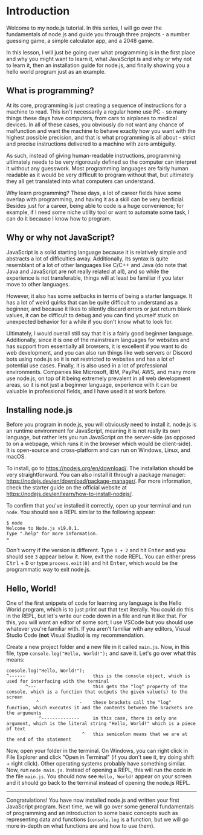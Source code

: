 # Introduction

Welcome to my node.js tutorial. In this series, I will go over the fundamentals of node.js and guide you through three projects - a number guessing game, a simple calculator app, and a 2048 game.

In this lesson, I will just be going over what programming is in the first place and why you might want to learn it, what JavaScript is and why or why not to learn it, then an installation guide for node.js, and finally showing you a hello world program just as an example.

## What is programming?

At its core, programming is just creating a sequence of instructions for a machine to read. This isn't necessarily a regular home use PC - so many things these days have computers, from cars to airplanes to medical devices. In all of these cases, you obviously do not want any chance of malfunction and want the machine to behave exactly how you want with the highest possible precision, and that is what programming is all about - strict and precise instructions delivered to a machine with zero ambiguity.

As such, instead of giving human-readable instructions, programming ultimately needs to be very rigorously defined so the computer can interpret it without any guesswork. Most programming languages are fairly human readable as it would be very difficult to program without that, but ultimately they all get translated into what computers can understand.

Why learn programming? These days, a lot of career fields have some overlap with programming, and having it as a skill can be very benficial. Besides just for a career, being able to code is a huge convenience; for example, if I need some niche utility tool or want to automate some task, I can do it because I know how to program.

## Why or why not JavaScript?

JavaScript is a solid starting language because it is relatively simple and abstracts a lot of difficulties away. Additionally, its syntax is quite resemblant of a lot of other languages like C/C++ and Java (do note that Java and JavaScript are not really related at all), and so while the experience is not transferable, things will at least be familiar if you later move to other languages.

However, it also has some setbacks in terms of being a starter language. It has a lot of weird quirks that can be quite difficult to understand as a beginner, and because it likes to silently discard errors or just return blank values, it can be difficult to debug and you can find yourself stuck on unexpected behavior for a while if you don't know what to look for.

Ultimately, I would overall still say that it is a fairly good beginner language. Additionally, since it is one of the mainstream languages for websites and has support from essentially all browsers, it is excellent if you want to do web development, and you can also run things like web servers or Discord bots using node.js so it is not restricted to websites and has a lot of potential use cases. Finally, it is also used in a lot of professional environments. Companies like Microsoft, IBM, PayPal, AWS, and many more use node.js, on top of it being extremely prevalent in all web development areas, so it is not just a beginner language, experience with it can be valuable in professional fields, and I have used it at work before.

## Installing node.js

Before you program in node.js, you will obviously need to install it. node.js is an runtime environment for JavaScript, meaning it is not really its own language, but rather lets you run JavaScript on the server-side (as opposed to on a webpage, which runs it in the browser which would be client-side). It is open-source and cross-platform and can run on Windows, Linux, and macOS.

To install, go to https://nodejs.org/en/download/. The installation should be very straightforward. You can also install it through a package manager: https://nodejs.dev/en/download/package-manager/. For more information, check the starter guide on the official website at https://nodejs.dev/en/learn/how-to-install-nodejs/.

To confirm that you've installed it correctly, open up your terminal and run `node`. You should see a REPL similar to the following appear:

```
$ node
Welcome to Node.js v19.0.1.
Type ".help" for more information.
>
```

Don't worry if the version is different. Type `1 + 2` and hit <kbd>Enter</kbd> and you should see `3` appear below it. Now, exit the node REPL. You can either press <kbd>Ctrl</kbd> + <kbd>D</kbd> or type `process.exit(0)` and hit <kbd>Enter</kbd>, which would be the programmatic way to exit node.js.

## Hello, World!

One of the first snippets of code for learning any language is the Hello World program, which is to just print out that text literally. You could do this in the REPL, but let's write our code down in a file and run it like that. For this, you will want an editor of some sort; I use VSCode but you should use whatever you're familiar with. If you aren't familiar with any editors, Visual Studio Code (**not** Visual Studio) is my recommendation.

Create a new project folder and a new file in it called `main.js`. Now, in this file, type `console.log("Hello, World!");` and save it. Let's go over what this means:

```
console.log("Hello, World!");
^------                         this is the console object, which is used for interfacing with the terminal
       ^---                     this gets the "log" property of the console, which is a function that outputs the given value(s) to the screen
           ^               -    these brackets call the "log" function, which executes it and the contents between the brackets are the arguments
            ^--------------     in this case, there is only one argument, which is the literal string "Hello, World!" which is a piece of text
                            ^   this semicolon means that we are at the end of the statement
```

Now, open your folder in the terminal. On Windows, you can right click in File Explorer and click "Open in Terminal" (if you don't see it, try doing shift + right click). Other operating systems probably have something similar. Now, run `node main.js`. Instead of opening a REPL, this will run the code in the file `main.js`. You should now see `Hello, World!` appear on your screen and it should go back to the terminal instead of opening the node.js REPL.

---

Congratulations! You have now installed node.js and written your first JavaScript program. Next time, we will go over some general fundamentals of programming and an introduction to some basic concepts such as representing data and functions (`console.log` is a function, but we will go more in-depth on what functions are and how to use them).